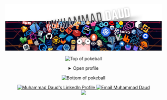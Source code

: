 ![MasterHead](https://github.com/MuhammedDaud/MuhammedDaud/blob/main/dd.jpg?raw=true)

<div align="center">
<p><img src="https://user-images.githubusercontent.com/44261381/209363264-ac854d3c-2cc2-44c4-928e-8a08d1013f46.png" alt="Top of pokeball"></p>
<details>
<summary>Open profile</summary>
<p><br></p>
<div>
  <div align="center">
      <img height="200" alt="Screenshot_2022-12-22_at_23 08 11-removebg-preview" src="https://user-images.githubusercontent.com/44261381/209237088-3bbb1512-7486-4c36-afd8-bb60077d067b.png">
  </div>
  <div align="center">
      <a href="https://git.io/typing-svg"><img src="https://readme-typing-svg.demolab.com?font=VT323&amp;size=35&amp;duration=3500&amp;pause=300&amp;color=A89568&amp;center=true&amp;vCenter=true&amp;width=500&amp;lines=Hey%2C+I'm+Austinae;aka+William+Guerrand;Welcome+to+my+profile!;Description+of+myself%3A;Full+Stack+Developer;Inquisitive+by+nature;AI+enthusiast;Chess+lover;Confident+and+ambitious;Long-distance+athlete;Young+at+heart;Guitar+player;Thrill+seeker" alt="Typing SVG"></a>
  </div>
</div>
<details open="">
<summary>About me</summary>
<div align="left">
<pre class="astro-code github-dark" style="background-color:#24292e;color:#e1e4e8; overflow-x: auto;" tabindex="0"><code><span class="line"><span style="color:#6A737D">/**</span></span>
<span class="line"><span style="color:#6A737D"> * Represents me.</span></span>
<span class="line"><span style="color:#6A737D"> * </span><span style="color:#F97583">@constructor</span></span>
<span class="line"><span style="color:#6A737D"> * </span><span style="color:#F97583">@param</span><span style="color:#B392F0"> {string}</span><span style="color:#E1E4E8"> city</span><span style="color:#6A737D"> - Multan, Punjab Pakistan.</span></span>
<span class="line"><span style="color:#6A737D"> * </span><span style="color:#F97583">@param</span><span style="color:#B392F0"> {string}</span><span style="color:#E1E4E8"> languagues</span><span style="color:#6A737D"> - English, Urdu.</span></span>
<span class="line"><span style="color:#6A737D"> * </span><span style="color:#F97583">@param</span><span style="color:#B392F0"> {string}</span><span style="color:#E1E4E8"> jobTitle</span><span style="color:#6A737D"> - Student + Freelancer.</span></span>
<span class="line"><span style="color:#6A737D"> * </span><span style="color:#F97583">@param</span><span style="color:#B392F0"> {string}</span><span style="color:#E1E4E8"> specialization</span><span style="color:#6A737D"> - Building full-fledged web applications.</span></span>
<span class="line"><span style="color:#6A737D"> * </span><span style="color:#F97583">@param</span><span style="color:#B392F0"> {string}</span><span style="color:#E1E4E8"> interests</span><span style="color:#6A737D"> - AI, writing &amp; problem-solving.</span></span>
  <span class="line"><span style="color:#6A737D"> * </span><span style="color:#F97583">@param</span><span style="color:#B392F0"> {string}</span><span style="color:#E1E4E8"> hobbies</span><span style="color:#6A737D"> - Staring on pc screen, reading, going insane &amp; playing music.</span></span>
<span class="line"><span style="color:#6A737D"> * </span><span style="color:#F97583">@param</span><span style="color:#B392F0"> {string}</span><span style="color:#E1E4E8"> education</span><span style="color:#6A737D"> - BSc IT, MNS UET Multan.</span></span>
<span class="line"><span style="color:#6A737D"> * </span><span style="color:#F97583">@param</span><span style="color:#B392F0"> {string}</span><span style="color:#E1E4E8"> approachable</span><span style="color:#6A737D"> - Yes, to collaborate on exciting projects, don't hesitate to react out.</span></span>
<span class="line"><span style="color:#6A737D"> * </span><span style="color:#F97583">@param</span><span style="color:#B392F0"> {string}</span><span style="color:#E1E4E8"> stength</span><span style="color:#6A737D"> - Resolute.</span></span>
<span class="line"><span style="color:#6A737D"> * </span><span style="color:#F97583">@param</span><span style="color:#B392F0"> {string}</span><span style="color:#E1E4E8"> weakness</span><span style="color:#6A737D"> - Shyness.</span></span>
<span class="line"><span style="color:#6A737D"> * </span><span style="color:#F97583">@param</span><span style="color:#B392F0"> {Date}</span><span style="color:#E1E4E8"> birthday</span><span style="color:#6A737D"> - Main ni baton ga!!!.</span></span>
<span class="line"><span style="color:#6A737D"> * </span><span style="color:#F97583">@throws</span><span style="color:#B392F0"> {Punch}</span><span style="color:#6A737D"> To any and all bugs.</span></span>
<span class="line"><span style="color:#6A737D"> */</span></span></code></pre>
</div>
</details>
<details open="">
<summary>Tools</summary>
<div>
  <p style="display: inline-block;" align="center">
    <kbd>
      <kbd>Programming Languages</kbd>
      <br>
      <br>
      <img width="30px" src="https://cdn.jsdelivr.net/gh/devicons/devicon/icons/python/python-original.svg"> 
      <img width="30px" src="https://cdn.jsdelivr.net/gh/devicons/devicon/icons/cplusplus/cplusplus-original.svg"> 
      <img width="30px" src="https://cdn.jsdelivr.net/gh/devicons/devicon/icons/java/java-plain.svg"> 
      <img width="30px" src="https://cdn.jsdelivr.net/gh/devicons/devicon/icons/javascript/javascript-original.svg"> 
    </kbd>
    <kbd>
      <kbd>Back-end</kbd>
      <br>
      <br>
      <img width="30px" src="https://cdn.jsdelivr.net/gh/devicons/devicon/icons/ruby/ruby-original.svg">
      <img width="30px" src="https://cdn.jsdelivr.net/gh/devicons/devicon/icons/flask/flask-original-wordmark.svg">
      <img width="30px" src="https://cdn.jsdelivr.net/gh/devicons/devicon/icons/nodejs/nodejs-original.svg">
      <img width="30px" src="https://cdn.jsdelivr.net/gh/devicons/devicon/icons/express/express-original-wordmark.svg">
    </kbd>
     <kbd>
      <kbd>Mobile</kbd>
      <br>
      <br>
      <img width="30px" src="https://cdn.jsdelivr.net/gh/devicons/devicon/icons/dart/dart-original.svg">
      <img width="30px" src="https://cdn.jsdelivr.net/gh/devicons/devicon/icons/flutter/flutter-plain.svg">
      <img width="30px" src="https://cdn.jsdelivr.net/gh/devicons/devicon/icons/kotlin/kotlin-original.svg">
    </kbd>
    <kbd>
      <kbd>Front-end</kbd>
      <br>
      <br>
      <img width="30px" src="https://cdn.jsdelivr.net/gh/devicons/devicon/icons/html5/html5-original.svg"> 
      <img width="30px" src="https://cdn.jsdelivr.net/gh/devicons/devicon/icons/css3/css3-plain-wordmark.svg"> 
      <img width="30px" src="https://cdn.jsdelivr.net/gh/devicons/devicon/icons/bootstrap/bootstrap-plain.svg"> 
      <img width="30px" src="https://cdn.jsdelivr.net/gh/devicons/devicon/icons/react/react-original.svg">
      <img width="30px" src="https://cdn.jsdelivr.net/gh/devicons/devicon/icons/jquery/jquery-plain.svg">
    </kbd>
    <kbd>
      <kbd>Database</kbd>
      <br>
      <br>
      <img width="30px" src="https://cdn.jsdelivr.net/gh/devicons/devicon/icons/mysql/mysql-plain.svg">
      <img width="30px" src="https://cdn.jsdelivr.net/gh/devicons/devicon/icons/postgresql/postgresql-original.svg">
      <img width="30px" src="https://cdn.jsdelivr.net/gh/devicons/devicon/icons/mongodb/mongodb-plain.svg">
      <img width="30px" src="https://cdn.jsdelivr.net/gh/devicons/devicon/icons/redis/redis-original.svg">
    </kbd>
    <br>
    <br>
    <kbd>
      <kbd>Data Science &amp; AI</kbd>
      <br>
      <br>
      <img title="matlab" width="30px" src="https://cdn.jsdelivr.net/gh/devicons/devicon/icons/matlab/matlab-original.svg">
      <img width="30px" src="https://cdn.jsdelivr.net/gh/devicons/devicon/icons/tensorflow/tensorflow-original.svg">
      <img width="30px" src="https://cdn.jsdelivr.net/gh/devicons/devicon/icons/numpy/numpy-original.svg">
      <img width="30px" src="https://cdn.jsdelivr.net/gh/devicons/devicon/icons/pandas/pandas-original.svg">
    </kbd>
    <kbd>
      <kbd>System, Networking &amp; Deployment</kbd>
      <br>
      <br>
      <img width="30px" src="https://cdn.jsdelivr.net/gh/devicons/devicon/icons/heroku/heroku-plain.svg">
      <img width="30px" src="https://cdn.jsdelivr.net/gh/devicons/devicon/icons/git/git-plain.svg">
      <img width="30px" src="https://cdn.jsdelivr.net/gh/devicons/devicon/icons/docker/docker-plain.svg">
    </kbd>
    <kbd>
      <kbd>Terminal Scripts</kbd>
      <br>
      <br>
      <img width="30px" src="https://cdn.jsdelivr.net/gh/devicons/devicon/icons/bash/bash-original.svg">
      <img width="30px" src="https://cdn.jsdelivr.net/gh/devicons/devicon/icons/vim/vim-original.svg">
    </kbd>
    <kbd>
      <kbd>Tools</kbd>
      <br>
      <br>
      <img width="30px" src="https://cdn.jsdelivr.net/gh/devicons/devicon/icons/vscode/vscode-original.svg">
      <img width="30px" src="https://upload.wikimedia.org/wikipedia/en/d/d2/Sublime_Text_3_logo.png">
      <img width="30px" src="https://cdn.jsdelivr.net/gh/devicons/devicon/icons/jupyter/jupyter-original.svg">
      <img width="30px" src="https://cdn.jsdelivr.net/gh/devicons/devicon/icons/pycharm/pycharm-original.svg">
      <img width="30px" src="https://cdn.jsdelivr.net/gh/devicons/devicon/icons/rubymine/rubymine-original.svg">
      <img width="30px" src="https://cdn.jsdelivr.net/gh/devicons/devicon/icons/intellij/intellij-original.svg">
      <img width="30px" src="https://cdn.jsdelivr.net/gh/devicons/devicon/icons/androidstudio/androidstudio-original.svg">
  </kbd>
     <kbd>
      <kbd>Game Development</kbd>
      <br>
      <br>
      <img width="30px" src="https://cdn.jsdelivr.net/gh/devicons/devicon/icons/unity/unity-original.svg">
    </kbd>
  </p>
</div>
</details>
<details>
  <summary>Quote</summary>
  <br>
  One of my favourite quotes
  <blockquote>
    “Can I say something? Um, I’m the type of person that if you ask me a question and I don’t know the answer, I’m gonna tell you that I don’t know. But I bet you what, I know how to find the answer and I will find the answer.”
    <br><strong>Chris Gardner interpreted by Will Smith in the movie "Pursuit of Happyness" (2006)</strong>
  </blockquote>
</details>
<details open="">
  <summary>Free DOSE hit</summary>
  <br>
  <small><i>DOSE (dopamine, oxytocin, serotonin &amp; endorphin), refresh page if dose was ineffective.</i></small>
  <br>
  <div align="center"><img src="https://readme-jokes.vercel.app/api?theme=monokai" alt="Jokes Card"></div>
</details>
<details open="">
<summary>What can I do for you?</summary>
<table style="border: none">
  <tbody><tr>
  <td width="50%" valign="top">
<h2 id="lets-work-on-your-project-together">Let’s Work on Your Project Together!</h2>
<p>If you have any questions about web development, app developmwnt, cyber security, writing mistake-free documentation or AI, feel free to <a href="mailto:daud.0000001@gmail.com">contact me by email</a>, I won’t bite, I promise.</p>
  </td>
  <td width="50%" valign="top">
<h2 id="its-not-perfect-isnt-it">It’s not perfect, isn’t it?</h2>
<p><strong><img alt="Feedback" src="https://img.shields.io/badge/Ask%20me-anything-1abc9c.svg"></strong></p>
<blockquote>“I think it’s very important to have a feedback loop, where you’re constantly thinking about what you’ve done and how you could be doing it better.”
<br><strong>– Elon Musk</strong></blockquote>
  </td>
  </tr>
</tbody></table>
</details>
</details>
<p><img src="https://user-images.githubusercontent.com/44261381/209363271-905d2a5e-8a18-44c0-a450-45dddd4d5036.png" alt="Bottom of pokeball"></p>
</div>
<div align="center">

  <!-- LinkedIn Badge -->
  <a href="https://www.linkedin.com/in/muhammeddaud666/" target="_blank">
    <img src="https://img.shields.io/badge/Connect%20on-LinkedIn-0A66C2?style=for-the-badge&logo=linkedin&logoColor=white" alt="Muhammad Daud's LinkedIn Profile">
  </a>


  <!-- Gmail Badge -->
  <a href="mailto:daud.0000001@gmail.com?subject=Hi%20Muhammad%20Daud,%20nice%20to%20meet%20you!" target="_blank">
    <img src="https://img.shields.io/badge/Send%20me%20an-Gmail-EA4335?style=for-the-badge&logo=gmail&logoColor=white" alt="Email Muhammad Daud">
  </a>


</div>


<div align="center">
<img align="centre" height="100" src="https://media1.giphy.com/media/v1.Y2lkPTc5MGI3NjExbTN5OW15b25uMWExYjhwdDN6YnIyajEzNWl5cWM2dzdyazZrYW0wOSZlcD12MV9pbnRlcm5hbF9naWZfYnlfaWQmY3Q9Zw/o2KLYPem407CM/giphy.webp" />

